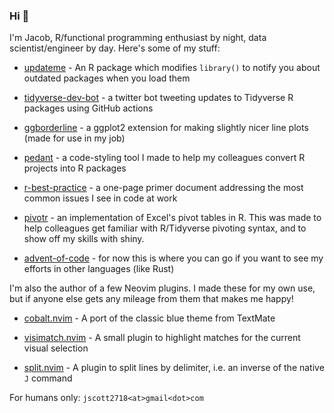 ### Hi 👋 

I'm Jacob, R/functional programming enthusiast by night, data scientist/engineer by day. Here's some of my stuff:

- [updateme](https://github.com/wurli/updateme) - An R package which modifies `library()` to notify you about outdated packages when you load them

- [tidyverse-dev-bot](https://github.com/wurli/tidyverse-dev-bot) - a twitter bot tweeting updates to Tidyverse R packages using GitHub actions

- [ggborderline](https://github.com/wurli/ggborderline) - a ggplot2 extension for making slightly nicer line plots (made for use in my job)

- [pedant](https://github.com/wurli/pedant) - a code-styling tool I made to help my colleagues convert R projects into R packages

- [r-best-practice](https://github.com/wurli/r-best-practice) - a one-page primer document addressing the most common issues I see in code at work

- [pivotr](https://github.com/wurli/pivotr) - an implementation of Excel's pivot tables in R. This was made to help colleagues get familiar with R/Tidyverse pivoting syntax, and to show off my skills with shiny.

- [advent-of-code](https://github.com/wurli/advent-of-code) - for now this is where you can go if you want to see my efforts in other languages (like Rust)

I'm also the author of a few Neovim plugins. I made these for my own use, but if anyone else gets any mileage from them that makes me happy!

- [cobalt.nvim](https://github.com/wurli/cobalt.nvim) - A port of the classic blue theme from TextMate

- [visimatch.nvim](https://github.com/wurli/visimatch.nvim) - A small plugin to highlight matches for the current visual selection

- [split.nvim](https://github.com/wurli/split.nvim) - A plugin to split lines by delimiter, i.e. an inverse of the native `J` command

For humans only: `jscott2718<at>gmail<dot>com`
